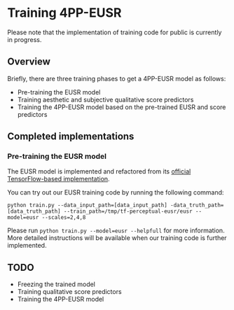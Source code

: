 # Training 4PP-EUSR
Please note that the implementation of training code for public is currently in progress.


## Overview
Briefly, there are three training phases to get a 4PP-EUSR model as follows:
- Pre-training the EUSR model
- Training aesthetic and subjective qualitative score predictors
- Training the 4PP-EUSR model based on the pre-trained EUSR and score predictors


## Completed implementations

### Pre-training the EUSR model
The EUSR model is implemented and refactored from its [official TensorFlow-based implementation](https://github.com/junhyukk/EUSR-Tensorflow).

You can try out our EUSR training code by running the following command:
```
python train.py --data_input_path=[data_input_path] -data_truth_path=[data_truth_path] --train_path=/tmp/tf-perceptual-eusr/eusr --model=eusr --scales=2,4,8
```
Please run `python train.py --model=eusr --helpfull` for more information.
More detailed instructions will be available when our training code is further implemented.


## TODO
- Freezing the trained model
- Training qualitative score predictors
- Training the 4PP-EUSR model
